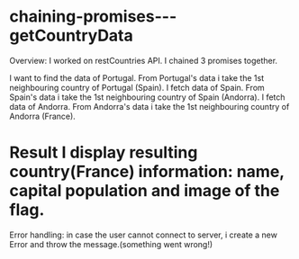 # chaining-promises---getCountryData

Overview:
I worked on restCountries API.
I chained 3 promises together.

I want to find the data of Portugal.
From Portugal's data i take the 1st neighbouring country of Portugal (Spain).
I fetch data of Spain.
From Spain's data i take the 1st neighbouring country of Spain (Andorra).
I fetch data of Andorra.
From Andorra's data i take the 1st neighbouring country of Andorra (France).

Result
I display resulting country(France) information:
name, capital population and  image of the flag.
===

Error handling:
in case the user cannot connect to server, i create a new Error and throw the message.(something went wrong!)

